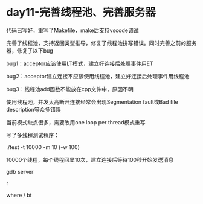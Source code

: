 # day11-完善线程池、完善服务器

代码已写好，重写了Makefile，make后支持vscode调试

完善了线程池，支持返回类型推导，修复了线程池拼写错误。同时完善之前的服务器，修复了以下bug

bug1：acceptor应该使用LT模式，建立好连接后处理事件用ET

bug2：acceptor建立连接不应该使用线程池，建立好连接后处理事件用线程池

bug3：线程池add函数不能放在cpp文件中，原因不明

使用线程池，并发太高断开连接经常会出现Segmentation fault或Bad file description等众多错误

当前模式缺点很多，需要改用one loop per thread模式重写

写了多线程测试程序：

./test -t 10000 -m 10 (-w 100)

10000个线程，每个线程回显10次，建立连接后等待100秒开始发送消息

gdb server

r

where / bt